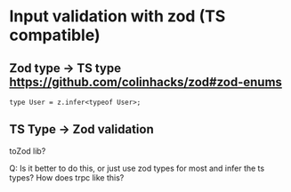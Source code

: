 # Input validation with zod (TS compatible)



## Zod type -> TS type https://github.com/colinhacks/zod#zod-enums
`type User = z.infer<typeof User>;`

## TS Type -> Zod validation
toZod lib?

Q: Is it better to do this, or just use zod types for most and infer the ts types? How does trpc like this?

